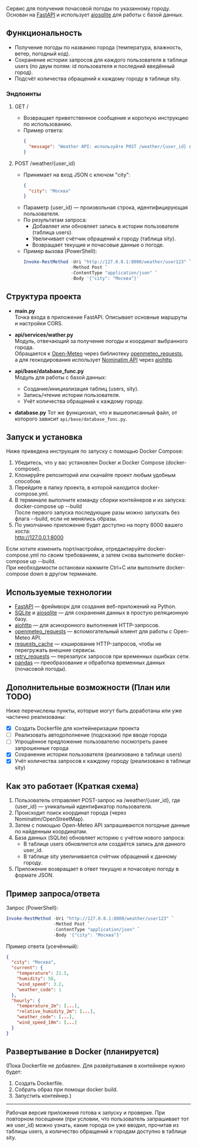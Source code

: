 
Сервис для получения почасовой погоды по указанному городу.  
Основан на [FastAPI](https://fastapi.tiangolo.com/) и использует [aiosqlite](https://github.com/omnilib/aiosqlite) для работы с базой данных.

## Функциональность

- Получение погоды по названию города (температура, влажность, ветер, погодный код).  
- Сохранение истории запросов для каждого пользователя в таблице users (по двум полям: id пользователя и последний введённый город).  
- Подсчёт количества обращений к каждому городу в таблице sity.  

### Эндпоинты

1. GET /
   - Возвращает приветственное сообщение и короткую инструкцию по использованию.
   - Пример ответа:
     ```json
     {
       "message": "Weather API: используйте POST /weather/{user_id} с {'city': 'Город'}"
     }
     ```

2. POST /weather/{user_id}
   - Принимает на вход JSON с ключом "city":  
     ```json
     {
       "city": "Москва"
     }
     ```
   - Параметр {user_id} — произвольная строка, идентифицирующая пользователя.
   - По результатам запроса:
     - Добавляет или обновляет запись в истории пользователя (таблица users).
     - Увеличивает счётчик обращений к городу (таблица sity).
     - Возвращает текущие и почасовые данные о погоде.
   - Пример вызова (PowerShell):
     ```powershell
     Invoke-RestMethod -Uri "http://127.0.0.1:8000/weather/user123" `
                       -Method Post `
                       -ContentType "application/json" `
                       -Body '{"city": "Москва"}'
     ```

## Структура проекта

- **main.py**  
  Точка входа в приложение FastAPI. Описывает основные маршруты и настройки CORS.
  
- **api/services/wather.py**  
  Модуль, отвечающий за получение погоды и координат выбранного города.  
  Обращается к [Open-Meteo](https://open-meteo.com/) через библиотеку [openmeteo_requests](https://pypi.org/project/openmeteo-requests/),  
  а для геокодирования использует [Nominatim API](https://nominatim.org/) через [aiohttp](https://docs.aiohttp.org/).

- **api/base/database_func.py**  
  Модуль для работы с базой данных:
  - Создание/инициализация таблиц (users, sity).
  - Запись/чтение истории пользователя.
  - Учёт количества обращений к каждому городу.

- **database.py** 
  Тот же функционал, что и вышеописанный файл, от которого зависит `api/base/database_func.py`.

## Запуск и установка
Ниже приведена инструкция по запуску с помощью Docker Compose:

1. Убедитесь, что у вас установлен Docker и Docker Compose (docker-compose).  
2. Клонируйте репозиторий или скачайте проект любым удобным способом.  
3. Перейдите в папку проекта, в которой находится docker-compose.yml.  
4. В терминале выполните команду сборки контейнеров и их запуска:  
   docker-compose up --build  
   После первого запуска последующие разы можно запускать без флага --build, если не менялись образы.  
5. По умолчанию приложение будет доступно на порту 8000 вашего хоста:  
   http://127.0.0.1:8000  

Если хотите изменить порт/настройки, отредактируйте docker-compose.yml по своим требованиям, а затем снова выполните docker-compose up --build.  
При необходимости остановки нажмите Ctrl+C или выполните docker-compose down в другом терминале.

## Используемые технологии

- [FastAPI](https://fastapi.tiangolo.com/) — фреймворк для создания веб-приложений на Python.  
- [SQLite](https://www.sqlite.org/index.html) и [aiosqlite](https://github.com/omnilib/aiosqlite) — для сохранения данных в простую реляционную базу.  
- [aiohttp](https://docs.aiohttp.org/) — для асинхронного выполнения HTTP-запросов.  
- [openmeteo_requests](https://pypi.org/project/openmeteo-requests/) — вспомогательный клиент для работы с Open-Meteo API.  
- [requests_cache](https://pypi.org/project/requests-cache/) — кэширование HTTP-запросов, чтобы не перегружать внешние сервисы.  
- [retry_requests](https://pypi.org/project/retry-requests/) — перезапуск запросов при временных ошибках сети.  
- [pandas](https://pandas.pydata.org/) — преобразование и обработка временных данных (почасовой погоды).

## Дополнительные возможности (План или TODO)

Ниже перечислены пункты, которые могут быть доработаны или уже частично реализованы:

- [x] Создать Dockerfile для контейнеризации проекта  
- [ ] Реализовать автодополнение (подсказки) при вводе города  
- [ ] Упрощённое предложение пользователю посмотреть ранее запрошенные города  
- [x] Сохранение истории пользователя (реализовано в таблице users)  
- [x] Учёт количества запросов к каждому городу (реализовано в таблице sity)  

## Как это работает (Краткая схема)

1. Пользователь отправляет POST-запрос на /weather/{user_id}, где {user_id} — уникальный идентификатор пользователя.
2. Происходит поиск координат города (через Nominatim/OpenStreetMap).
3. Затем с помощью Open-Meteo API запрашиваются погодные данные по найденным координатам.
4. База данных (SQLite) обновляет историю с учётом нового запроса:
   - В таблице users обновляется или создаётся запись для данного user_id.
   - В таблице sity увеличивается счётчик обращений к данному городу.
5. Приложение возвращает в ответ текущую и почасовую погоду в формате JSON.

## Пример запроса/ответа

Запрос (PowerShell):
```powershell
Invoke-RestMethod -Uri "http://127.0.0.1:8000/weather/user123" `
                  -Method Post `
                  -ContentType "application/json" `
                  -Body '{"city": "Москва"}'
```

Пример ответа (усечённый):
```json
{
  "city": "Москва",
  "current": {
    "temperature": 21.5,
    "humidity": 50,
    "wind_speed": 3.2,
    "weather_code": 1
  },
  "hourly": {
    "temperature_2m": [...],
    "relative_humidity_2m": [...],
    "weather_code": [...],
    "wind_speed_10m": [...]
  }
}
```

## Развертывание в Docker (планируется)

(Пока Dockerfile не добавлен. Для развёртывания в контейнере нужно будет:  
1) Создать Dockerfile.  
2) Собрать образ при помощи docker build.  
3) Запустить контейнер.)

---

Рабочая версия приложения готова к запуску и проверке. При повторном посещении (при условии, что пользователь запрашивает тот же user_id) можно узнать, какие города он уже вводил, прочитав из таблицы users, а количество обращений к городам доступно в таблице sity.  
